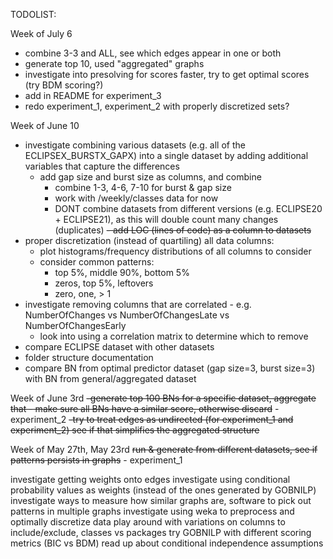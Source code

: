 TODOLIST:

Week of July 6
- combine 3-3 and ALL, see which edges appear in one or both
- generate top 10, used "aggregated" graphs
- investigate into presolving for scores faster, try to get optimal scores (try BDM scoring?)
- add in README for experiment_3
- redo experiment_1, experiment_2 with properly discretized sets?

Week of June 10
- investigate combining various datasets (e.g. all of the ECLIPSEX_BURSTX_GAPX) into a single dataset by adding additional variables that capture the differences
	- add gap size and burst size as columns, and combine
		- combine 1-3, 4-6, 7-10 for burst & gap size
		- work with /weekly/classes data for now
		- DONT combine datasets from different versions (e.g. ECLIPSE20 + ECLIPSE21), as this will double count many changes (duplicates)
~~- add LOC (lines of code) as a column to datasets~~
- proper discretization (instead of quartiling) all data columns:
	- plot histograms/frequency distributions of all columns to consider
	- consider common patterns:
		- top 5%, middle 90%, bottom 5%
		- zeros, top 5%, leftovers
		- zero, one, > 1 
- investigate removing columns that are correlated - e.g. NumberOfChanges vs NumberOfChangesLate vs NumberOfChangesEarly
	- look into using a correlation matrix to determine which to remove
- compare ECLIPSE dataset with other datasets
- folder structure documentation
- compare BN from optimal predictor dataset (gap size=3, burst size=3) with BN from general/aggregated dataset


Week of June 3rd
~~-generate top 100 BNs for a specific dataset, aggregate that
	- make sure all BNs have a similar score, otherwise discard~~ - experiment_2
~~-try to treat edges as undirected (for experiment_1 and experiment_2) see if that simplifies the aggregated structure~~

Week of May 27th, May 23rd
~~run & generate from different datasets, see if patterns persists in graphs~~ - experiment_1

investigate getting weights onto edges
investigate using conditional probability values as weights (instead of the ones generated by GOBNILP)
investigate ways to measure how similar graphs are, software to pick out patterns in multiple graphs
investigate using weka to preprocess and optimally discretize data
play around with variations on columns to include/exclude, classes vs packages
try GOBNILP with different scoring metrics (BIC vs BDM)
read up about conditional independence assumptions
